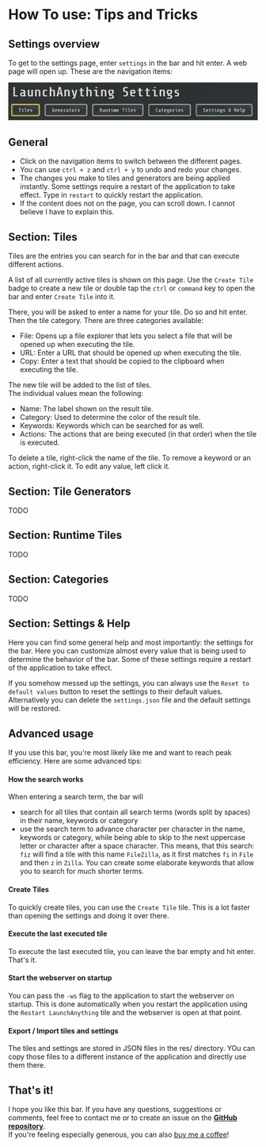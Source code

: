 # How To use: Tips and Tricks

## Settings overview

To get to the settings page, enter `settings` in the bar and hit enter. A web page will open up. These are the
navigation items:

![Settings navigation](img/settingsNavigation.png)

## General

- Click on the navigation items to switch between the different pages.
- You can use `ctrl + z` and `ctrl + y` to undo and redo your changes.
- The changes you make to tiles and generators are being applied instantly. Some settings require a restart of the
  application to take effect. Type in `restart` to quickly restart the application.
- If the content does not on the page, you can scroll down. I cannot believe I have to explain this.

## Section: Tiles

Tiles are the entries you can search for in the bar and that can execute different actions.

A list of all currently active tiles is shown on this page. Use the `Create Tile` badge to create a new tile or double
tap the `ctrl` or `command` key to open the bar and enter `Create Tile` into it.

There, you will be asked to enter a name for your tile. Do so and hit enter. Then the tile category. There are three
categories available:

- File:
  Opens up a file explorer that lets you select a file that will be opened up when executing the tile.
- URL:
  Enter a URL that should be opened up when executing the tile.
- Copy:
  Enter a text that should be copied to the clipboard when executing the tile.

The new tile will be added to the list of tiles.  
The individual values mean the following:

- Name: The label shown on the result tile.
- Category: Used to determine the color of the result tile.
- Keywords: Keywords which can be searched for as well.
- Actions: The actions that are being executed (in that order) when the tile is executed.

To delete a tile, right-click the name of the tile. To remove a keyword or an action, right-click it. To edit any value,
left click it.

## Section: Tile Generators

TODO

## Section: Runtime Tiles

TODO

## Section: Categories

TODO

## Section: Settings & Help

Here you can find some general help and most importantly: the settings for the bar. Here you can customize almost every
value that is being used to determine the behavior of the bar. Some of these settings require a restart of the
application to take effect.

If you somehow messed up the settings, you can always use the `Reset to default values` button to reset the settings to
their default values. Alternatively you can delete the `settings.json` file and the default settings will be restored.

## Advanced usage

If you use this bar, you're most likely like me and want to reach peak efficiency. Here are some advanced tips:

#### How the search works

When entering a search term, the bar will

- search for all tiles that contain all search terms (words split by spaces) in their name, keywords or category
- use the search term to advance character per character in the name, keywords or category, while being able to skip to
  the next uppercase letter or character after a space character. This means, that this search: `fiz` will find a tile
  with this name `FileZilla`, as it first matches `fi` in `File` and then `z` in `Zilla`. You can create some elaborate
  keywords that allow you to search for much shorter terms.

#### Create Tiles

To quickly create tiles, you can use the `Create Tile` tile. This is a lot faster than opening the settings and doing it
over there.

#### Execute the last executed tile

To execute the last executed tile, you can leave the bar empty and hit enter. That's it.

#### Start the webserver on startup

You can pass the `-ws` flag to the application to start the webserver on startup. This is done automatically when you
restart the application using the `Restart LaunchAnything` tile and the webserver is open at that point.

#### Export / Import tiles and settings

The tiles and settings are stored in JSON files in the res/ directory. YOu can copy those files to a different instance
of the application and directly use them there.

## That's it!

I hope you like this bar. If you have any questions, suggestions or comments, feel free to contact me or to create an
issue on the **[GitHub repository](https://github.com/Skyball2000/launch-anything/issues)**.  
If you're feeling especially generous, you can also [buy me a coffee](https://www.paypal.com/paypalme/yanwittmann)!
